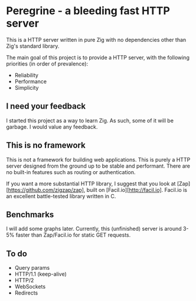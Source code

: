 # Peregrine - a bleeding fast HTTP server
This is a HTTP server written in pure Zig with no dependencies other than Zig's standard library.

The main goal of this project is to provide a HTTP server, with the following priorities (in order of prevalence):
- Reliability
- Performance
- Simplicity

## I need your feedback
I started this project as a way to learn Zig. As such, some of it will be garbage. I would value any feedback.

## This is no framework
This is not a framework for building web applications. This is purely a HTTP server designed from the ground up to be stable and performant. There are no built-in features such as routing or authentication.

If you want a more substantial HTTP library, I suggest that you look at [Zap][https://github.com/zigzap/zap], built on [Facil.io][http://facil.io]. Facil.io is an excellent battle-tested library written in C.

## Benchmarks
I will add some graphs later. Currently, this (unfinished) server is around 3-5% faster than Zap/Facil.io for static GET requests.

## To do
- Query params
- HTTP/1.1 (keep-alive)
- HTTP/2
- WebSockets
- Redirects
